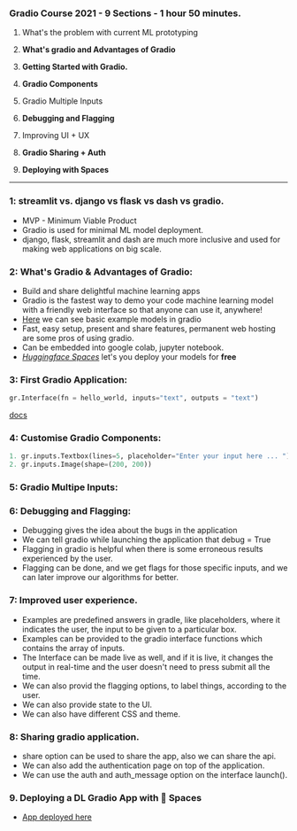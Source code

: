 ### Gradio Course 2021 - 9 Sections - 1 hour 50 minutes.
 1. What's the problem with current ML prototyping
   
 2. **What's gradio and Advantages of Gradio**
 3. **Getting Started with Gradio.**
 4. **Gradio Components**
 5. Gradio Multiple Inputs
 6. **Debugging and Flagging**
 7. Improving UI + UX
 8. **Gradio Sharing + Auth**
 9. **Deploying with Spaces**
---
### 1: streamlit vs. django vs flask vs dash vs gradio.
 - MVP - Minimum Viable Product
 - Gradio is used for minimal ML model deployment.
 - django, flask, streamlit and dash are much more inclusive and used for making web applications on big scale.

### 2: What's Gradio & Advantages of Gradio:
 - Build and share delightful machine learning apps
 - Gradio is the fastest way to demo your code machine learning model with a friendly web interface so that anyone can use it, anywhere!
 -  [Here](https://gradio.app/, (gradio website)) we can see basic example models in gradio
 -  Fast, easy setup, present and share features, permanent web hosting are some pros of using gradio.
 -  Can be embedded into google colab, jupyter notebook.
 -  [*Huggingface Spaces*](https://huggingface.co/spaces) let's you deploy your models  for **free**

### 3: First Gradio Application:
```python
gr.Interface(fn = hello_world, inputs="text", outputs = "text")
```
[docs](https://gradio.app/docs/)

### 4: Customise Gradio Components:
```python
1. gr.inputs.Textbox(lines=5, placeholder="Enter your input here ... ")
2. gr.inputs.Image(shape=(200, 200))
```
### 5: Gradio Multipe Inputs:

### 6: Debugging and Flagging:
 - Debugging gives the idea about the bugs in the application
 - We can tell gradio while launching the application that debug = True
 - Flagging in gradio is helpful when there is some erroneous results experienced by the user.
 - Flagging can be done, and we get flags for those specific inputs, and we can later improve our algorithms for better.

### 7: Improved user experience.
 - Examples are predefined answers in gradle, like placeholders, where it indicates the user, the input to be given to a particular box.
 - Examples can be provided to the gradio interface functions which contains the array of inputs.
 - The Interface can be made live as well, and if it is live, it changes the output in real-time and the user doesn't need to press submit all the time.
 - We can also provid the flagging options, to label things, according to the user.
 - We can also provide state to the UI.
 - We can also have different CSS and theme.

### 8: Sharing gradio application.
 - share option can be used to share the app, also we can share the api.
 - We can also add the authentication page on top of the application.
 - We can use the auth and auth_message option on the interface launch().

### 9. Deploying a DL Gradio App with 🤗 Spaces
  - [App deployed here](https://huggingface.co/spaces/AmmarHuggingFaces/intro-to-hugging-face)